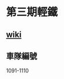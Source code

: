 # 第三期輕鐵
## [wiki](https://hkrail.fandom.com/wiki/%E8%BC%95%E9%90%B5%E7%AC%AC%E4%B8%89%E6%9C%9F%E5%88%97%E8%BB%8A)
## 車隊編號
1091-1110